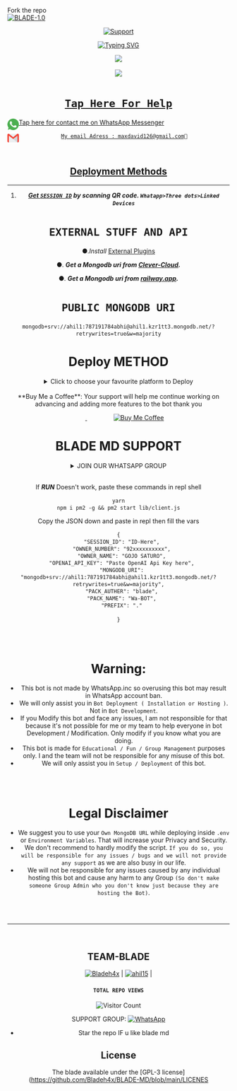  Fork the repo
    <br>
<a href="https://github.com/Bladeh4x/BLADE-MD/fork"><img title="BLADE-1.0" src="https://img.shields.io/badge/FORK BLADE-1.0-h?color=black&style=for-the-badge&logo=stackshare"></a>
</p>
<p align="center">
  <a href="https://chat.whatsapp.com/ESB8e9HAS2wGlwBvzGYnLx">
    <img alt=Support height="250" src="https://telegra.ph/file/362dd0f0cb45468934804.jpg"> 
    </p>
      <div align="center">
<a href="https://git.io/typing-svg"><img src="https://readme-typing-svg.demolab.com?font=Impact&size=50&pause=1000&color=000000&center=true&width=910&height=100&lines=THIS IS+BLADE-MD ;MULTI+DEVICE+WHATSAPP+BOT;CREATED+BY+ TEAM BLADE ;PUBLIC+RELESED+DATE;2023/08/21;." alt="Typing SVG" /></a>
  </p>
  <p align="center"> 
  <a href="https://github.com/Bladeh4x/BLADE-MD/stargazers">
    <img src="https://img.shields.io/github/stars/Bladeh4x/BLADE-MD?style=social">

 <p align="center">
  <a href="https://github.com/Bladeh4x/BLADE-MD/fork">
    <img src="https://img.shields.io/github/forks/Bladeh4x/BLADE-MD?label=Fork&style=social">
  
  # ```Tap Here For Help```  
  
  <p align="left">
  <a href="https://wa.me/2348059540212?text=Hello%20alex~tv%20...%20I%20need%20some%20help%20in%20blade%20md">
    <img align="left" alt="SIEGRIN | Whastapp" width="26px" src="https://raw.githubusercontent.com/PikaBotz/My_Personal_Space/main/Images/AnyaBot_pics/Anya_v2/Whatsapp.svg" />
  Tap here for contact me on WhatsApp Messenger 
  </p>
  <p align="center">
  <a href="My email: maxdavid126@gmail.com">
    <img align="left" alt="SIEGRIN | Gmail" width="26px" src="https://raw.githubusercontent.com/PikaBotz/My_Personal_Space/main/Images/AnyaBot_pics/Anya_v2/Gmail.svg" />
  
    My email Adress : maxdavid126@gmail.com
     
  <div><br>
</p>

## Deployment Methods
---
1. ***Get [`SESSION ID`](https://blade-md-qr.onrender.com)  by scanning QR code. `Whatapp>Three dots>Linked Devices`***
##
   
# ```EXTERNAL STUFF AND API```

●.*Install* [External Plugins](https://github.com/SamPandey001/Secktor-Plugins)

●.  ***Get a Mongodb uri from [Clever-Cloud](https://api.clever-cloud.com/v2/session/login).***

●.  ***Get a Mongodb uri from [railway.app](https://railway.app).***

# ```PUBLIC MONGODB URI```
```
mongodb+srv://ahil1:787191784abhi@ahil1.kzr1tt3.mongodb.net/?retrywrites=true&w=majority
```

 # Deploy METHOD
 
 <details close>
<summary>Click to choose your favourite platform to Deploy</summary>
 
<br><br>   
   
<h4 align="center"> Deploy on Repl.it
</h4>

<p align="center" >
    <a href="https://repl.it/github/Bladeh4x/BLADE-MD">
    <img src="https://i.ibb.co/zrB5kMh/deploy-on-repl.jpg" width="170px" alt="Deploy on Heroku" >
    </a>
</p>

<p align="center" >
    <br>
    __________________________
    <br>
</p>

<br>
      
<h4 align="center"> Deploy on Koyeb
</h4>
      
<p align="center">
    <a href="https://app.koyeb.com/apps/deploy?type=git&repository=github.com/Bladeh4x/BLADE-MD&branch=main&env[SESSION_ID]&env[OWNER_NUMBER]=8801853262586&env[MONGODB_URI]&&env[OWNER_NAME]=SLASHER&env[KOYEB_API]&env[PREFIX]=.&env[ALIVE_IMG]=https://telegra.ph/file/1da92586c209009d5131d.jpg&env[global_url]=instagram.com&env[FAKE_COUNTRY_CODE]=92&env[READ_MESSAGE]=false&env[DISABLE_PM]=false&env[WORKTYPE]=public&env[THEME]=GOJO&env[PACK_INFO]=BLADE-MD;BY-ALEXDAVID&name=BLADE-MD&env[KOYEB_NAME]=BLADE-MD&env[ANTILINK_VALUES]=chat.whatsapp.com&env[PORT]=8000)">
    <img src="https://www.koyeb.com/static/images/deploy/button.svg" alt="Deploy on Koyeb" width="155px">
    </a>
   
</p>


<p align="center" >
    <br>
    __________________________
    <br>
</p>


<br>
 
<h4 align="center"> Deploy on Heroku
</h4>

</p>

<p align="center" >
    <a href="https://heroku.com/deploy?template=https://github.com/Bladeh4x/BLADE-MD">
    <img src="https://www.herokucdn.com/deploy/button.png" width="160px" alt="Deploy on Heroku" >
    </a>

</p>

<p align="center" >
    <br>
    __________________________
    <br>
<h4 align="center"> Deploy on Mogenius
</h4>
  
<p align="center">
    <a href="https://studio.mogenius.com/">
    <img src="https://www.cloudflare.com/static/90073b1e5bd8a0765640a20febb3dc22/mogenius_logo_quer.png" alt="Deploy on Mogenius" width="170px">
    </a>
  
<p align="center" >
    <br>
    __________________________
    <br>
</p>

<br>

<h4 align="center"> Deploy on Uffizzi
</h4>
  
<p align="center">
    <a href="https://www.uffizzi.com/">
    <img src="https://i.ibb.co/Y29Kv4X/Screenshot-195.png" alt="Deploy on Uffizzi" width="125px">
    </a>
    
</p>

<br>

<h4 align="center"> Deploy on BoxMineWorld
</h4>
  
<p align="center">
    <a href="https://dash.boxmineworld.com/">
    <img src="https://graph.org/file/2af0e67f320986702ea24.jpg" alt="Deploy on Boxmineworld" width="175px">
    </a>
    <br>

</p>

<p align="center" >
    <br>
    __________________________
    <br>
</p>



</details>

<br>
**Buy Me a Coffee**: Your support will help me continue working on advancing and adding more features to the bot thank you

&nbsp;&nbsp;&nbsp;&nbsp;&nbsp;&nbsp;&nbsp;<a href="https://www.buymeacoffee.com/bladehx">
  <img src="https://i.ibb.co/KNnhcvX/bmc-button.png" alt="Buy Me Coffee" height="40" width="150" style="margin-left: 60px;">
</a>


 # BLADE MD SUPPORT
 
 <details close>
<summary> JOIN OUR WHATSAPP GROUP
  </summary>
 
<br><br>   

<p align="center"> 
 
  <a aria-label="Join our chats" href="https://chat.whatsapp.com/DLniUfYVWR50sbkZDR8tBI" target="_blank">
   
<img alt="whatsapp" src="https://img.shields.io/badge/Join Group-25D366?style=for-the-badge&logo=whatsapp&logoColor=white" />

  <a aria-label="Join our chats" href="https://chat.whatsapp.com/DLniUfYVWR50sbkZDR8tBI" target="_blank">
   
<img alt="whatsapp" src="https://img.shields.io/badge/Join Group-25D366?style=for-the-badge&logo=whatsapp&logoColor=white" />

  </a>
  
***<p align="center"> Support us by subscribing our channel </p>***
 
   <p align="left">  
  <a href="https://youtube.com/@BLADE-MD">
    <img alt="blade docs" height="100" src="https://t3.ftcdn.net/jpg/03/00/38/90/360_F_300389025_b5hgHpjDprTySl8loTqJRMipySb1rO0I.jpg">
    <h1 align="left">Tap on above Image</h1>
  </a>
</p>

<p align="center" >
    <br>
    __________________________
    <br>
</p>



</details>

<br>




If ***RUN*** Doesn't work, paste these commands in repl shell

```
yarn
npm i pm2 -g && pm2 start lib/client.js
```
Copy the JSON down and paste in repl then fill the vars

```
{
  "SESSION_ID": "ID-Here",
  "OWNER_NUMBER": "92xxxxxxxxxx",
  "OWNER_NAME": "GOJO SATURO",
  "OPENAI_API_KEY": "Paste OpenAI Api Key here",
  "MONGODB_URI": "mongodb+srv://ahil1:787191784abhi@ahil1.kzr1tt3.mongodb.net/?retrywrites=true&w=majority",
  "PACK_AUTHER": "blade",
  "PACK_NAME": "Wa-BOT",
  "PREFIX": "."
   
}
```

<br><br>

# Warning:
    
- This bot is not made by WhatsApp.inc so overusing this bot may result in WhatsApp account ban.
- We will only assist you in `Bot Deployment ( Installation or Hosting )`. Not in `Bot Development`.
- If you Modify this bot and face any issues, I am not responsible for that because it's not possible for me or my team to help everyone in bot Development / Modification. Only modify if you know what you are doing.
- This bot is made for `Educational / Fun / Group Management` purposes only. I and the team will not be responsible for any misuse of this bot.
- We will only assist you in `Setup / Deployment` of this bot.

<br><br>

# Legal Disclaimer

- We suggest you to use your `Own MongoDB URL` while deploying inside `.env` or `Environment Variables`. That will increase your Privacy and Security.
- We don't recommend to hardly modify the script. `If you do so, you will be responsible for any issues / bugs and we will not provide any support` as we are also busy in our life.
- We will not be responsible for any issues caused by any individual hosting this bot and cause any harm to any Group `(So don't make someone Group Admin who you don't know just because they are hosting the Bot)`.

<br><br>

---
<br>

<h2 align="center">TEAM-BLADE
</h2>

[![Bladeh4x](https://github.com/Bladeh4x.png?size=200)](https://github.com/Bladeh4x) | 
 [![ahil15](https://github.com/ahil15.png?size=200)](https://github.com/ahil15) |
 
  </div>

#### ```TOTAL REPO VIEWS```

![Visitor Count](https://alextv.glitch.me/BLADE-MD/count.svg)

SUPPORT GROUP: <a href="https://chat.whatsapp.com/DLniUfYVWR50sbkZDR8tBI"><img alt="WhatsApp" src="https://camo.githubusercontent.com/2157131829ac512183ee8f8b6c6f803688a4cc66a2e686602844e80478401a7c/68747470733a2f2f696d672e736869656c64732e696f2f62616467652f4a6f696e2047726f75702d3235443336363f7374796c653d666f722d7468652d6261646765266c6f676f3d7768617473617070266c6f676f436f6c6f723d7768697465"/></a>

- Star the repo IF u like blade md

## License

The blade available under the [GPL-3 license](https://github.com/Bladeh4x/BLADE-MD/blob/main/LICENES 
